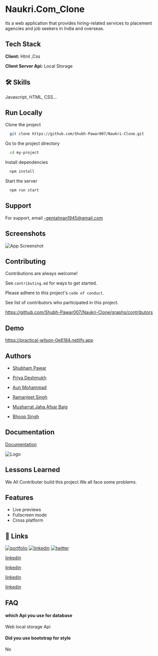
# Naukri.Com_Clone

Its a web application that provides hiring-related services to placement agencies and  job seekers in India and overseas.


## Tech Stack

**Client:** Html ,Css

**Client Server Api:** Local Storage


## 🛠 Skills
Javascript, HTML, CSS...


## Run Locally

Clone the project

```bash
  git clone https://github.com/Shubh-Pawar007/Naukri-Clone.git
```

Go to the project directory

```bash
  cd my-project
```

Install dependencies

```bash
  npm install
```

Start the server

```bash
  npm run start
```


## Support

For support, email -gentalman1945@gmail.com 


## Screenshots

![App Screenshot](https://ibb.co/sF5fb93)


## Contributing

Contributions are always welcome!

See `contributing.md` for ways to get started.

Please adhere to this project's `code of conduct`.

See  list of contributors who participated in this project.

https://github.com/Shubh-Pawar007/Naukri-Clone/graphs/contributors
## Demo

https://practical-wilson-0e6184.netlify.app


## Authors

- [Shubham Pawar](https://github.com/Shubh-Pawar007)

- [Priya Deshmukh](https://github.com/deshmukh612)
- [Aun Mohammad](https://github.com/aun0545088)
- [Ramanjeet Singh](https://github.com/gzbsingh)
- [Musharrat Jaha Afsar Baig](https://github.com/mush1998)
- [Bhoop Singh](https://github.com/bhupirao)

## Documentation

[Documentation](https://medium.com/@aun0545088/construct-week-project-b8cb79bb6cb3)



![Logo](https://static.naukimg.com/s/4/100/i/naukri_Logo.png)

## Lessons Learned

We All Contributer build this project.We all face some problems.



## Features


- Live previews
- Fullscreen mode
- Cross platform


## 🔗 Links
[![portfolio](https://img.shields.io/badge/my_portfolio-000?style=for-the-badge&logo=ko-fi&logoColor=white)](https://katherinempeterson.com/)
[![linkedin](https://img.shields.io/badge/linkedin-0A66C2?style=for-the-badge&logo=linkedin&logoColor=white)](https://www.linkedin.com/in/ramanjeet-singh-212430190/)
[![twitter](https://img.shields.io/badge/twitter-1DA1F2?style=for-the-badge&logo=twitter&logoColor=white)](https://twitter.com/ramanjeet1998)

[linkedin](linkedin.com/in/shubham-pawar-2b7a30124)

[linkedin](https://www.linkedin.com/in/musharrat-jaha-a53a511a5/)

[linkedin](linkedin.com/in/priya-deshmukh-29a759130)

[linkedin](https://www.linkedin.com/in/aun-mohammad-931b5b11b/)

## FAQ

#### which Api you use for database

Web local storage Api

#### Did you use bootstrap for style

No

